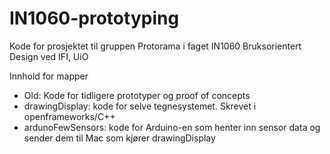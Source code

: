 # IN1060-prototyping
Kode for prosjektet til gruppen Protorama i faget IN1060 Bruksorientert Design ved IFI, UiO

Innhold for mapper
- Old: Kode for tidligere prototyper og proof of concepts
- drawingDisplay: kode for selve tegnesystemet. Skrevet i openframeworks/C++
- ardunoFewSensors: kode for Arduino-en som henter inn sensor data og sender dem til Mac som kjører drawingDisplay
